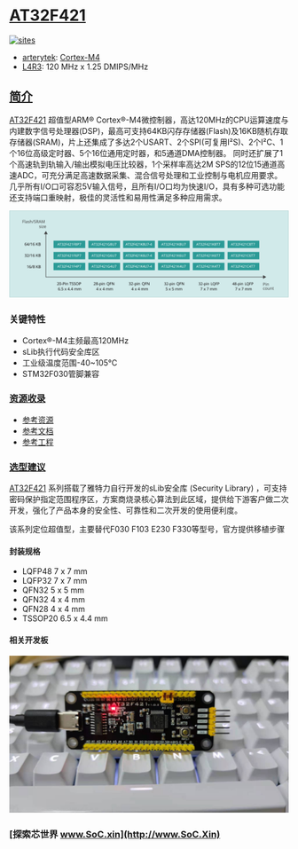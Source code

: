 ﻿# [AT32F421](https://github.com/SoCXin/AT32F421)

[![sites](http://182.61.61.133/link/resources/SoC.png)](http://www.SoC.Xin)

* [arterytek](https://www.arterytek.com/cn/index.jsp): [Cortex-M4](https://github.com/SoCXin/Cortex)
* [L4R3](https://github.com/SoCXin/Level): 120 MHz x 1.25 DMIPS/MHz

## [简介](https://github.com/SoCXin/AT32F421/wiki)

[AT32F421](https://github.com/SoCXin/AT32F421) 超值型ARM® Cortex®-M4微控制器，高达120MHz的CPU运算速度与内建数字信号处理器(DSP)，最高可支持64KB闪存存储器(Flash)及16KB随机存取存储器(SRAM)，片上还集成了多达2个USART、2个SPI(可复用I²S)、2个I²C、1个16位高级定时器、5个16位通用定时器，和5通道DMA控制器。 同时还扩展了1个高速轨到轨输入/输出模拟电压比较器，1个采样率高达2M SPS的12位15通道高速ADC，可充分满足高速数据采集、混合信号处理和工业控制与电机应用要求。 几乎所有I/O口可容忍5V输入信号，且所有I/O口均为快速I/O，具有多种可选功能还支持端口重映射，极佳的灵活性和易用性满足多种应用需求。


[![sites](docs/AT32F421.svg)](https://www.arterytek.com/cn/product/AT32F421.jsp#Resource)

### 关键特性

* Cortex®-M4主频最高120MHz
* sLib执行代码安全库区
* 工业级温度范围-40~105°C
* STM32F030管脚兼容

### [资源收录](https://github.com/SoCXin/AT32F421)

* [参考资源](src/)
* [参考文档](docs/)
* [参考工程](project/)


### [选型建议](https://github.com/SoCXin)

[AT32F421](https://github.com/SoCXin/AT32F421) 系列搭载了雅特力自行开发的sLib安全库 (Security Library) ，可支持密码保护指定范围程序区，方案商烧录核心算法到此区域，提供给下游客户做二次开发，强化了产品本身的安全性、可靠性和二次开发的使用便利度。

该系列定位超值型，主要替代F030 F103 E230 F330等型号，官方提供移植步骤

#### 封装规格

* LQFP48 7 x 7 mm
* LQFP32 7 x 7 mm
* QFN32 5 x 5 mm
* QFN32 4 x 4 mm
* QFN28 4 x 4 mm
* TSSOP20 6.5 x 4.4 mm

#### 相关开发板

[![sites](docs/B.jpg)](https://item.taobao.com/item.htm?_u=ogas3eu93a4&id=632845784689)

### [探索芯世界 www.SoC.xin](http://www.SoC.Xin)
